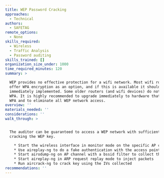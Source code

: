 ```yaml
---
title: WEP Password Cracking
approaches:
  - Technical
authors:
  - SAFETAG
remote_options:
  - None
skills_required:
  - Wireless
  - Traffic Analysis
  - Password auditing
skills_trained: []
organization_size_under: 1000
time_required_minutes: 120
summary: >

  WEP provides no effective protection for a wifi network. Most wifi routers
  offer WPA encryption as an option, and if this is available it should be
  immediately implemented. Some older routers (and wifi devices) do not support
  WPA. It is highly recommended to upgrade immediately to hardware that supports
  WPA and to eliminate all WEP network access.
overview: ''
materials_needed: ''
considerations: ''
walk_through: >


  The auditor can be guaranteed to access a WEP network with sufficient time by
  cracking the WEP key.

    * Start the wireless interface in monitor mode on the specific AP channel
    * Use aireplay-ng to do a fake authentication with the access point
    * Start airodump-ng on AP channel with a bssid filter to collect the new unique IVs
    * Start aireplay-ng in ARP request replay mode to inject packets
    * Run aircrack-ng to crack key using the IVs collected
recommendations: ''
---
```


